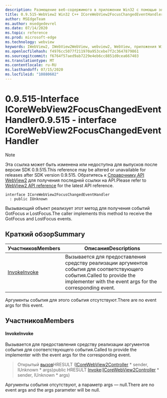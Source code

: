 ```yaml
---
description: Размещение веб-содержимого в приложении Win32 с помощью элемента управления Microsoft Edge WebView2
title: 0.9.515-WebView2 Win32 C++ ICoreWebView2FocusChangedEventHandler
author: MSEdgeTeam
ms.author: msedgedevrel
ms.date: 07/14/2020
ms.topic: reference
ms.prod: microsoft-edge
ms.technology: webview
keywords: IWebView2, IWebView2WebView, webview2, WebView, приложения Win32, Win32, EDGE, ICoreWebView2, ICoreWebView2Controller, элемент управления "веб-браузер", HTML Edge
ms.openlocfilehash: f4976cc5077f211970a953cebe7f2c3647879861
ms.sourcegitcommit: f6764f57aed9ab7229e4eb6cc8851d0cea667403
ms.translationtype: MT
ms.contentlocale: ru-RU
ms.lasthandoff: 07/15/2020
ms.locfileid: "10880602"
---
```

# <span data-ttu-id="2c541-104">0.9.515-Interface ICoreWebView2FocusChangedEventHandler</span><span class="sxs-lookup"><span data-stu-id="2c541-104">0.9.515 - interface ICoreWebView2FocusChangedEventHandler</span></span> 

> [!NOTE]
> <span data-ttu-id="2c541-105">Эта ссылка может быть изменена или недоступна для выпусков после версии SDK 0.9.515.</span><span class="sxs-lookup"><span data-stu-id="2c541-105">This reference may be altered or unavailable for releases after SDK version 0.9.515.</span></span> <span data-ttu-id="2c541-106">Обратитесь к [Справочнику API WebView2](../../../webview2-api-reference.md) для получения последней ссылки на API.</span><span class="sxs-lookup"><span data-stu-id="2c541-106">Please refer to [WebView2 API reference](../../../webview2-api-reference.md) for the latest API reference.</span></span>

```
interface ICoreWebView2FocusChangedEventHandler
  : public IUnknown
```

<span data-ttu-id="2c541-107">Вызывающий объект реализует этот метод для получения событий GotFocus и LostFocus.</span><span class="sxs-lookup"><span data-stu-id="2c541-107">The caller implements this method to receive the GotFocus and LostFocus events.</span></span>

## <span data-ttu-id="2c541-108">Краткий обзор</span><span class="sxs-lookup"><span data-stu-id="2c541-108">Summary</span></span>

 <span data-ttu-id="2c541-109">Участников</span><span class="sxs-lookup"><span data-stu-id="2c541-109">Members</span></span>                        | <span data-ttu-id="2c541-110">Описания</span><span class="sxs-lookup"><span data-stu-id="2c541-110">Descriptions</span></span>
--------------------------------|---------------------------------------------
[<span data-ttu-id="2c541-111">Invoke</span><span class="sxs-lookup"><span data-stu-id="2c541-111">Invoke</span></span>](#invoke) | <span data-ttu-id="2c541-112">Вызывается для предоставления средству реализации аргументов события для соответствующего события.</span><span class="sxs-lookup"><span data-stu-id="2c541-112">Called to provide the implementer with the event args for the corresponding event.</span></span>

<span data-ttu-id="2c541-113">Аргументы события для этого события отсутствуют.</span><span class="sxs-lookup"><span data-stu-id="2c541-113">There are no event args for this event.</span></span>

## <span data-ttu-id="2c541-114">Участников</span><span class="sxs-lookup"><span data-stu-id="2c541-114">Members</span></span>

#### <span data-ttu-id="2c541-115">Invoke</span><span class="sxs-lookup"><span data-stu-id="2c541-115">Invoke</span></span> 

<span data-ttu-id="2c541-116">Вызывается для предоставления средству реализации аргументов события для соответствующего события.</span><span class="sxs-lookup"><span data-stu-id="2c541-116">Called to provide the implementer with the event args for the corresponding event.</span></span>

> <span data-ttu-id="2c541-117">Открытый [вызов](#invoke)HRESULT ([ICoreWebView2Controller](icorewebview2controller.md) \* sender, IUnknown \* args)</span><span class="sxs-lookup"><span data-stu-id="2c541-117">public HRESULT [Invoke](#invoke)([ICoreWebView2Controller](icorewebview2controller.md) \* sender, IUnknown \* args)</span></span>

<span data-ttu-id="2c541-118">Аргументы события отсутствуют, а параметр args — null.</span><span class="sxs-lookup"><span data-stu-id="2c541-118">There are no event args and the args parameter will be null.</span></span>

